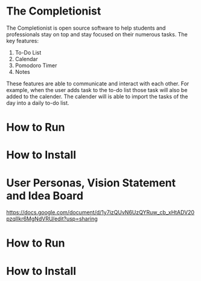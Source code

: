 # The Completionist

The Completionist is open source software to help students and professionals stay on top and stay focused on their numerous tasks. 
The key features:
1. To-Do List
2. Calendar
2. Pomodoro Timer
3. Notes

These features are able to communicate and interact with each other. For example, when the user adds task to the to-do list those task will also be added to the calender. The calender will is able to import the tasks of the day into a daily to-do list.

# How to Run

# How to Install

# User Personas, Vision Statement and Idea Board
https://docs.google.com/document/d/1y7izQUvN6UzQYRuw_cb_xHtADV20pzqIIkr6MgNdVRU/edit?usp=sharing


# How to Run

# How to Install


